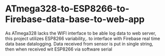# ATmega328-to-ESP8266-to-Firebase-data-base-to-web-app
As ATmega328 lacks the WIFI interface to be able log data to web server, this project utilizes ESP8266 variability,. to interface with Firebase real time data base datalogging. Data received from sensor is put in single string, then when received wit ESP8266 via software serial 
